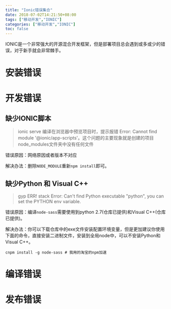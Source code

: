 ```yaml
---
title: "Ionic错误集合"
date: 2018-07-02T14:21:50+08:00
tags: ["移动开发","IONIC"]
categories: ["移动开发","IONIC"]
toc: false
---
```


IONIC是一个非常强大的开源混合开发框架，但是部署项目总会遇到或多或少的错误，对于新手就会非常棘手。

# 安装错误


# 开发错误

## 缺少IONIC脚本

> ionic serve 编译在浏览器中预览项目时，提示报错 Error: Cannot find module '@ionic/app-scripts'。这个问题的主要现象就是创建的项目node_modules文件夹中没有任何文件

错误原因：网络原因或者版本不对应

解决办法：删除`NODE_MODULE`重新`npm install`即可。

## 缺少Python 和 Visual C++

> gyp ERR! stack Error: Can't find Python executable "python", you can set the PYTHON env variable.

错误原因：编译`node-sass`需要使用到python 2.7(仓库已提供)和Visual C++(仓库已提供)。

解决办法：你可以下载仓库中的exe文件安装配置环境变量，但是更加建议你使用下面的命令，直接安装二进制文件，安装到全局node中，可以不安装Python和Visual C++。

```shell
cnpm install -g node-sass # 我用的淘宝的npm加速
```

# 编译错误


# 发布错误



